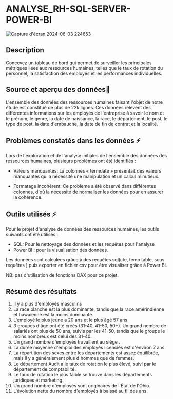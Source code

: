 # ANALYSE_RH-SQL-SERVER-POWER-BI
![Capture d'écran 2024-06-03 224653](https://github.com/AnalystDose/ANALYSE_RH-SQL-SERVER-POWER-BI/assets/169387833/4c6947e6-e5e5-4f5d-bb5f-1b4535173930)
## Description

Concevez un tableau de bord qui permet de surveiller les principales métriques liées aux ressources humaines, telles que le taux de rotation du personnel, la satisfaction des employés et les performances individuelles.

## Source et aperçu des données🚀
L'ensemble des données des ressources humaines faisant l'objet de notre étude est constitué de plus de 22k lignes.
Ces données relèvent des différentes informations sur les employés de l'entreprise à savoir le nom et le prénom, le genre, la date de naissance, la race, le département, le post, le type de post, la date d'embauche, la date de fin de contrat et la localité.

## Problèmes constatés dans les données ⚡
Lors de l'exploration et de l'analyse initiales de l'ensemble des données des ressources humaines, plusieurs problèmes ont été identifiés :

- Valeurs manquantes:  La colonnes « termdate »  présentait des valeurs manquantes qui a nécessité une manipulation et un calcul minutieux.

- Formatage incohérent: Ce problème a été observé dans différentes colonnes, d'où la nécessité de normaliser les données pour en assurer la cohérence.
 
## Outils utilisés ⚡

Pour le projet d'analyse de données des ressources humaines, les outils  suivants ont été utilisés :

- SQL: Pour le nettoyage des données et les requêtes pour l'analyse 
- Power BI : pour la visualisation des données.

Les données sont calculées grâce à des requêtes sql(cte, temp table, sous requêtes ) puis exporter en fichier csv pour être visualiser grâce à Power Bi.

NB: pas d'utilisation de fonctions DAX pour ce projet.



## Résumé des résultats

1. Il y a plus d'employés masculins
2. La race blanche est la plus dominante, tandis que la race amérindienne et hawaïenne est la moins dominante.
3. L'employé le plus jeune a 20 ans et le plus âgé 57 ans.
4. 3 groupes d'âge ont été créés (31-40, 41-50, 50+). Un grand nombre de salariés ont plus de 50 ans, suivis par les 41-50, tandis que le groupe le moins nombreux est celui des 31-40.
5. Un grand nombre d'employés travaillent au siège .
6. La durée moyenne d'emploi des employés licenciés est d'environ 7 ans.
7. La répartition des sexes entre les départements est assez équilibrée, mais il y a généralement plus d'hommes que de femmes.
8. Le département Audit a le taux de rotation le plus élevé, suivi par le département de comptabilité. 
9. Le taux de rotation le plus faible se trouve dans les départements juridiques et marketing.
10. Un grand nombre d'employés sont originaires de l'État de l'Ohio.
11. L'évolution nette du nombre d'employés à baissé au fil des ans.
